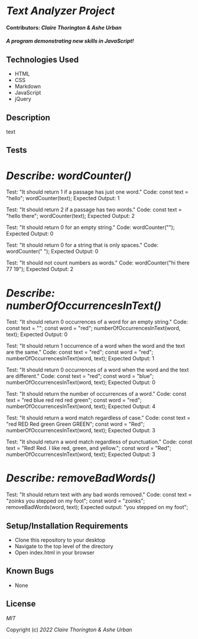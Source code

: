 # _Text Analyzer Project_

#### Contributors: _**Claire Thorington & Ashe Urban**_

#### _A program demonstrating new skills in JavaScript!_


## Technologies Used

* HTML
* CSS
* Markdown
* JavaScript
* jQuery

## Description

text

## Tests
# _Describe: wordCounter()_

Test: "It should return 1 if a passage has just one word."
Code:
const text = "hello";
wordCounter(text);
Expected Output: 1

Test: "It should return 2 if a passage has two words."
Code:
const text = "hello there";
wordCounter(text);
Expected Output: 2

Test: "It should return 0 for an empty string."
Code: wordCounter("");
Expected Output: 0

Test: "It should return 0 for a string that is only spaces."
Code: wordCounter("            ");
Expected Output: 0

Test: "It should not count numbers as words."
Code: wordCounter("hi there 77 19");
Expected Output: 2

# _Describe: numberOfOccurrencesInText()_

Test: "It should return 0 occurrences of a word for an empty string."
Code:
const text = "";
const word = "red";
numberOfOccurrencesInText(word, text);
Expected Output: 0

Test: "It should return 1 occurrence of a word when the word and the text are the same."
Code:
const text = "red";
const word = "red";
numberOfOccurrencesInText(word, text);
Expected Output: 1

Test: "It should return 0 occurrences of a word when the word and the text are different."
Code:
const text = "red";
const word = "blue";
numberOfOccurrencesInText(word, text);
Expected Output: 0

Test: "It should return the number of occurrences of a word."
Code:
const text = "red blue red red red green";
const word = "red";
numberOfOccurrencesInText(word, text);
Expected Output: 4

Test: "It should return a word match regardless of case."
Code:
const text = "red RED Red green Green GREEN";
const word = "Red";
numberOfOccurrencesInText(word, text);
Expected Output: 3

Test: "It should return a word match regardless of punctuation."
Code:
const text = "Red! Red. I like red, green, and yellow.";
const word = "Red";
numberOfOccurrencesInText(word, text);
Expected Output: 3

# _Describe: removeBadWords()_

Test: "It should return text with any bad words removed."
Code:
const text = "zoinks you stepped on my foot";
const word = "zoinks";
removeBadWords(word, text);
Expected output: "you stepped on my foot";




## Setup/Installation Requirements

* Clone this repository to your desktop
* Navigate to the top level of the directory
* Open index.html in your browser

## Known Bugs

* None

## License

_MIT_

Copyright (c) _2022_ _Claire Thorington & Ashe Urban_